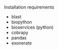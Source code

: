 Installation requirements

- blast
- biopython
- bioservices (python)
- cobrapy
- pandas
- exonerate
